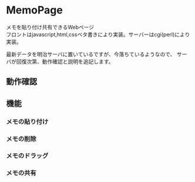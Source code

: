 # MemoPage
メモを貼り付け共有できるWebページ  
フロントはjavascript,html,cssベタ書きにより実装。サーバーはcgi(perl)により実装。  

最新データを明治サーバに置いているですが、今落ちているようなので、
サーバが回復次第、動作確認と説明を追記します。

## 動作確認

<!-- Google Chromeが推奨されます。 FireFoxでもギリギリ動きます。
他のブラウザでは正常に動作しない可能性があります。
[こちらから確認できます](http://syunyooo.webcrow.jp/MemoPage/)
-->
## 機能
### メモの貼り付け
### メモの削除
### メモのドラッグ
### メモの共有
